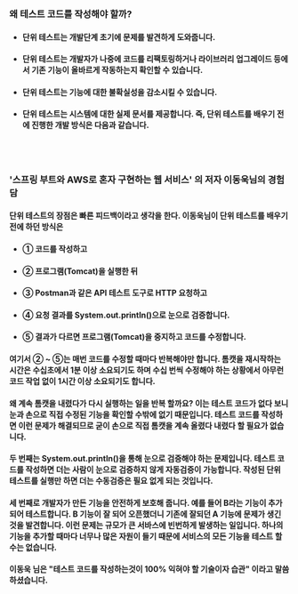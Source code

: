### 왜 테스트 코드를 작성해야 할까?
* #### 단위 테스트는 개발단계 초기에 문제를 발견하게 도와줍니다.
* #### 단위 테스트는 개발자가 나중에 코드를 리팩토링하거나 라이브러리 업그레이드 등에서 기존 기능이 올바르게 작동하는지 확인할 수 있습니다.
* #### 단위 테스트는 기능에 대한 불확실성을 감소시킬 수 있습니다.
* #### 단위 테스트는 시스템에 대한 실제 문서를 제공합니다. 즉, 단위 테스트를 배우기 전에 진행한 개발 방식은 다음과 같습니다.

<br>
<br>

### '스프링 부트와 AWS로 혼자 구현하는 웹 서비스' 의 저자 이동욱님의 경험담
#### 단위 테스트의 장점은 빠른 피드백이라고 생각을 한다. 이동욱님이 단위 테스트를 배우기전에 하던 방식은
* #### ① 코드를 작성하고
* #### ② 프로그램(Tomcat)을 실행한 뒤
* #### ③ Postman과 같은 API 테스트 도구로 HTTP 요청하고
* #### ④ 요청 결과를 System.out.println()으로 눈으로 검증합니다.
* #### ⑤ 결과가 다르면 프로그램(Tomcat)을 중지하고 코드를 수정합니다.
#### 여기서 ② ~ ⑤는 매번 코드를 수정할 때마다 반복해야만 합니다. 톰캣을 재시작하는 시간은 수십초에서 1분 이상 소요되기도 하며 수십 번씩 수정해야 하는 상황에서 아무런 코드 작업 없이 1시간 이상 소요되기도 합니다.

#### 왜 계속 톰캣을 내렸다가 다시 실행하는 일을 반복 할까요? 이는 테스트 코드가 없다 보니 눈과 손으로 직접 수정된 기능을 확인할 수밖에 없기 때문입니다. 테스트 코드를 작성하면 이런 문제가 해결되므로 굳이 손으로 직접 톰캣을 계속 올렸다 내렸다 할 필요가 없습니다.
#### 두 번째는 System.out.println()을 통해 눈으로 검증해야 하는 문제입니다. 테스트 코드를 작성하면 더는 사람이 눈으로 검증하지 않게 자동검증이 가능합니다. 작성된 단위 테스트를 실행만 하면 더는 수동검증은 필요 없게 되는 것입니다.
#### 세 번째로 개발자가 만든 기능을 안전하게 보호해 줍니다. 예를 들어 B라는 기능이 추가되어 테스트합니다. B 기능이 잘 되어 오픈했더니 기존에 잘되던 A 기능에 문제가 생긴 것을 발견합니다. 이런 문제는 규모가 큰 서바스에 빈번하게 발생하는 일입니다. 하나의 기능을 추가할 때마다 너무나 많은 자원이 들기 때문에 서비스의 모든 기능을 테스트 할 수는 없습니다.

#### 이동욱 님은 "테스트 코드를 작성하는것이 100% 익혀야 할 기술이자 습관" 이라고 말씀하셨습니다.
